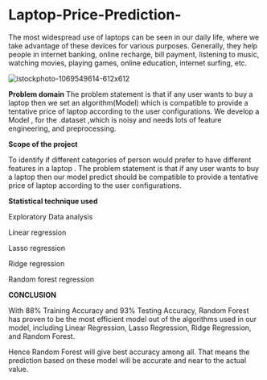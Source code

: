 # Laptop-Price-Prediction-
The most widespread use of laptops can be seen in our daily life, where we take advantage of these devices for various purposes. Generally, they help people in internet banking, online recharge, bill payment, listening to music, watching movies, playing games, online education, internet surfing, etc.  

![istockphoto-1069549614-612x612](https://github.com/deepshikhachadokar/Laptop-Price-Prediction-/assets/127601650/41546951-385f-4457-9b22-6430681f42e2)


**Problem domain**
The problem statement is that if any user wants to buy a laptop  then we set an algorithm(Model) which is  compatible to provide a tentative price of laptop according to the user configurations. We develop a Model , for  the .dataset ,which is noisy and needs lots of feature engineering, and preprocessing.

**Scope of the project**

To identify if different categories of person would prefer to have different features in a laptop .
The problem statement is that if any user wants to buy a laptop then our model predict should be compatible to provide a tentative price of laptop according to the user configurations.

**Statistical technique used**

Exploratory Data analysis

Linear regression

Lasso regression

Ridge regression

Random forest regression

**CONCLUSION**

With 88% Training Accuracy and 93% Testing Accuracy, Random Forest has proven to be the most efficient model out of the algorithms used in our model, including Linear Regression, Lasso Regression, Ridge Regression,  and Random Forest.


 Hence Random Forest will give best accuracy among all. That means the prediction based on these model will be accurate and near to the actual value. 

